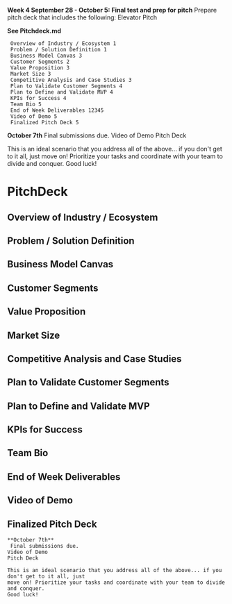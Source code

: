 **Week 4 September 28 - October 5: Final test and prep for pitch**
 Prepare pitch deck that includes the following:
 Elevator Pitch

**See Pitchdeck.md**

```
 Overview of Industry / Ecosystem 1
 Problem / Solution Definition 1
 Business Model Canvas 3
 Customer Segments 2
 Value Proposition 3
 Market Size 3
 Competitive Analysis and Case Studies 3
 Plan to Validate Customer Segments 4
 Plan to Define and Validate MVP 4
 KPIs for Success 4
 Team Bio 5
 End of Week Deliverables 12345
 Video of Demo 5
 Finalized Pitch Deck 5
```
**October 7th**
 Final submissions due.
Video of Demo
Pitch Deck

This is an ideal scenario that you address all of the above... if you don't get to it all, just
move on! Prioritize your tasks and coordinate with your team to divide and conquer.
Good luck!



# PitchDeck

## Overview of Industry / Ecosystem

## Problem / Solution Definition

## Business Model Canvas

## Customer Segments

## Value Proposition

## Market Size

## Competitive Analysis and Case Studies

## Plan to Validate Customer Segments

## Plan to Define and Validate MVP

## KPIs for Success

## Team Bio

## End of Week Deliverables

## Video of Demo

## Finalized Pitch Deck

```
**October 7th**
 Final submissions due.
Video of Demo
Pitch Deck

This is an ideal scenario that you address all of the above... if you don't get to it all, just
move on! Prioritize your tasks and coordinate with your team to divide and conquer.
Good luck!
